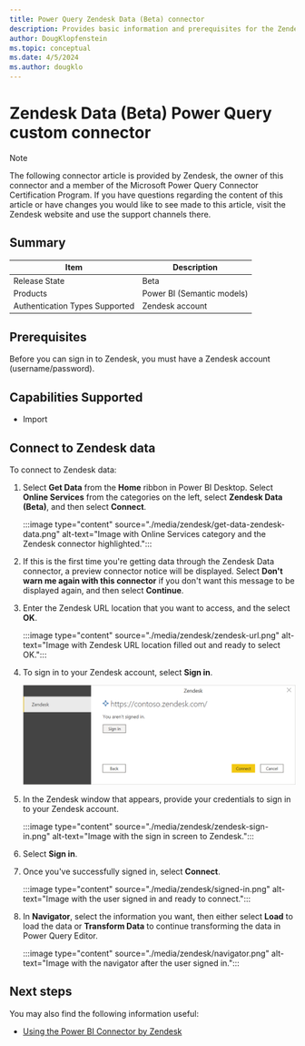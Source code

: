 ```yaml
---
title: Power Query Zendesk Data (Beta) connector
description: Provides basic information and prerequisites for the Zendesk Data (Beta) connector, describes the connection process, and discusses limitations and issues you might encounter.
author: DougKlopfenstein
ms.topic: conceptual
ms.date: 4/5/2024
ms.author: dougklo
---
```


# Zendesk Data (Beta) Power Query custom connector

> [!NOTE]
>The following connector article is provided by Zendesk, the owner of this connector and a member of the Microsoft Power Query Connector Certification Program. If you have questions regarding the content of this article or have changes you would like to see made to this article, visit the Zendesk website and use the support channels there.

## Summary

| Item | Description |
| ---- | ----------- |
| Release State | Beta |
| Products | Power BI (Semantic models) |
| Authentication Types Supported | Zendesk account |

## Prerequisites

Before you can sign in to Zendesk, you must have a Zendesk account (username/password).

## Capabilities Supported

* Import

## Connect to Zendesk data

To connect to Zendesk data:

1. Select **Get Data** from the **Home** ribbon in Power BI Desktop. Select **Online Services** from the categories on the left, select **Zendesk Data (Beta)**, and then select **Connect**.

   :::image type="content" source="./media/zendesk/get-data-zendesk-data.png" alt-text="Image with Online Services category and the Zendesk connector highlighted.":::

2. If this is the first time you're getting data through the Zendesk Data connector, a preview connector notice will be displayed. Select **Don't warn me again with this connector** if you don't want this message to be displayed again, and then select **Continue**.

3. Enter the Zendesk URL location that you want to access, and the select **OK**.

   :::image type="content" source="./media/zendesk/zendesk-url.png" alt-text="Image with Zendesk URL location filled out and ready to select OK.":::

4. To sign in to your Zendesk account, select **Sign in**.

   ![Image with Zendesk account highlighted, and showing the sign in button.](./media/zendesk/sign-in.png)

5. In the Zendesk window that appears, provide your credentials to sign in to your Zendesk account.

   :::image type="content" source="./media/zendesk/zendesk-sign-in.png" alt-text="Image with the sign in screen to Zendesk.":::

6. Select **Sign in**.

7. Once you've successfully signed in, select **Connect**.

   :::image type="content" source="./media/zendesk/signed-in.png" alt-text="Image with the user signed in and ready to connect.":::

8. In **Navigator**, select the information you want, then either select **Load** to load the data or **Transform Data** to continue transforming the data in Power Query Editor.
   
   :::image type="content" source="./media/zendesk/navigator.png" alt-text="Image with the navigator after the user signed in.":::

## Next steps

You may also find the following information useful:

* [Using the Power BI Connector by Zendesk](https://support.zendesk.com/hc/en-us/articles/6700481028634-Using-the-Power-BI-Connector-by-Zendesk-Beta)
